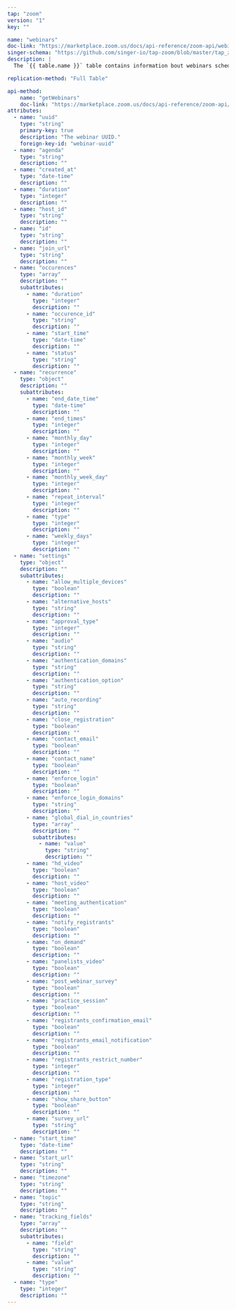 ```yaml
---
tap: "zoom"
version: "1"
key: ""

name: "webinars"
doc-link: "https://marketplace.zoom.us/docs/api-reference/zoom-api/webinars/webinars"
singer-schema: "https://github.com/singer-io/tap-zoom/blob/master/tap_zoom/schemas/webinars.json"
description: |
  The `{{ table.name }}` table contains information bout webinars scheduled from your {{ integration.display_name }} account. To retrieve this information you must have a pro plan or higher with a webinar add-on, a **Rate Limit Label** value of `Medium`, and the following scopes: `webinar:read:admin`, `webinar:read`.

replication-method: "Full Table"

api-method:
    name: "getWebinars"
    doc-link: "https://marketplace.zoom.us/docs/api-reference/zoom-api/webinars/webinars"
attributes:
  - name: "uuid"
    type: "string"
    primary-key: true
    description: "The webinar UUID."
    foreign-key-id: "webinar-uuid"
  - name: "agenda"
    type: "string"
    description: ""
  - name: "created_at"
    type: "date-time"
    description: ""
  - name: "duration"
    type: "integer"
    description: ""
  - name: "host_id"
    type: "string"
    description: ""
  - name: "id"
    type: "string"
    description: ""
  - name: "join_url"
    type: "string"
    description: ""
  - name: "occurences"
    type: "array"
    description: ""
    subattributes:
      - name: "duration"
        type: "integer"
        description: ""
      - name: "occurence_id"
        type: "string"
        description: ""
      - name: "start_time"
        type: "date-time"
        description: ""
      - name: "status"
        type: "string"
        description: ""
  - name: "recurrence"
    type: "object"
    description: ""
    subattributes:
      - name: "end_date_time"
        type: "date-time"
        description: ""
      - name: "end_times"
        type: "integer"
        description: ""
      - name: "monthly_day"
        type: "integer"
        description: ""
      - name: "monthly_week"
        type: "integer"
        description: ""
      - name: "monthly_week_day"
        type: "integer"
        description: ""
      - name: "repeat_interval"
        type: "integer"
        description: ""
      - name: "type"
        type: "integer"
        description: ""
      - name: "weekly_days"
        type: "integer"
        description: ""
  - name: "settings"
    type: "object"
    description: ""
    subattributes:
      - name: "allow_multiple_devices"
        type: "boolean"
        description: ""
      - name: "alternative_hosts"
        type: "string"
        description: ""
      - name: "approval_type"
        type: "integer"
        description: ""
      - name: "audio"
        type: "string"
        description: ""
      - name: "authentication_domains"
        type: "string"
        description: ""
      - name: "authentication_option"
        type: "string"
        description: ""
      - name: "auto_recording"
        type: "string"
        description: ""
      - name: "close_registration"
        type: "boolean"
        description: ""
      - name: "contact_email"
        type: "boolean"
        description: ""
      - name: "contact_name"
        type: "boolean"
        description: ""
      - name: "enforce_login"
        type: "boolean"
        description: ""
      - name: "enforce_login_domains"
        type: "string"
        description: ""
      - name: "global_dial_in_countries"
        type: "array"
        description: ""
        subattributes:
          - name: "value"
            type: "string"
            description: ""
      - name: "hd_video"
        type: "boolean"
        description: ""
      - name: "host_video"
        type: "boolean"
        description: ""
      - name: "meeting_authentication"
        type: "boolean"
        description: ""
      - name: "notify_registrants"
        type: "boolean"
        description: ""
      - name: "on_demand"
        type: "boolean"
        description: ""
      - name: "panelists_video"
        type: "boolean"
        description: ""
      - name: "post_webinar_survey"
        type: "boolean"
        description: ""
      - name: "practice_session"
        type: "boolean"
        description: ""
      - name: "registrants_confirmation_email"
        type: "boolean"
        description: ""
      - name: "registrants_email_notification"
        type: "boolean"
        description: ""
      - name: "registrants_restrict_number"
        type: "integer"
        description: ""
      - name: "registration_type"
        type: "integer"
        description: ""
      - name: "show_share_button"
        type: "boolean"
        description: ""
      - name: "survey_url"
        type: "string"
        description: ""
  - name: "start_time"
    type: "date-time"
    description: ""
  - name: "start_url"
    type: "string"
    description: ""
  - name: "timezone"
    type: "string"
    description: ""
  - name: "topic"
    type: "string"
    description: ""
  - name: "tracking_fields"
    type: "array"
    description: ""
    subattributes:
      - name: "field"
        type: "string"
        description: ""
      - name: "value"
        type: "string"
        description: ""
  - name: "type"
    type: "integer"
    description: ""
---
```

